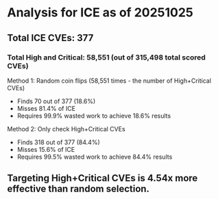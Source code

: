 # Analysis for ICE as of 20251025

## Total ICE CVEs: 377
### Total High and Critical: 58,551 (out of 315,498 total scored CVEs)

Method 1: Random coin flips (58,551 times - the number of High+Critical CVEs)
  - Finds 70 out of 377 (18.6%)
  - Misses 81.4% of ICE
  - Requires 99.9% wasted work to achieve 18.6% results

Method 2: Only check High+Critical CVEs
  - Finds 318 out of 377 (84.4%)
  - Misses 15.6% of ICE
  - Requires 99.5% wasted work to achieve 84.4% results

## Targeting High+Critical CVEs is 4.54x more effective than random selection.
